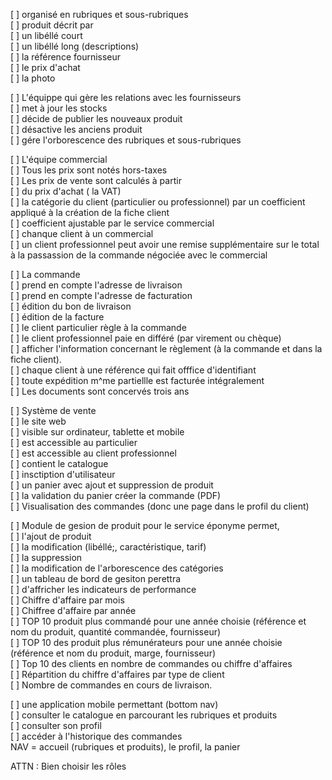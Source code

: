 [ ] organisé en rubriques et sous-rubriques  
[ ] produit décrit par  
 [ ] un libéllé court  
 [ ] un libéllé long (descriptions)  
 [ ] la référence fournisseur  
 [ ] le prix d'achat  
 [ ] la photo

[ ] L'équippe qui gère les relations avec les fournisseurs  
 [ ] met à jour les stocks  
 [ ] décide de publier les nouveaux produit  
 [ ] désactive les anciens produit  
 [ ] gére l'orborescence des rubriques et sous-rubriques

[ ] L'équipe commercial  
 [ ] Tous les prix sont notés hors-taxes  
 [ ] Les prix de vente sont calculés à partir  
 [ ] du prix d'achat ( la VAT)  
 [ ] la catégorie du client (particulier ou professionnel) par un coefficient appliqué à la création de la fiche client  
 [ ] coefficient ajustable par le service commercial  
 [ ] chanque client à un commercial  
 [ ] un client professionnel peut avoir une remise supplémentaire sur le total à la passassion de la commande négociée avec le commercial

[ ] La commande  
 [ ] prend en compte l'adresse de livraison  
 [ ] prend en compte l'adresse de facturation  
 [ ] édition du bon de livraison  
 [ ] édition de la facture  
 [ ] le client particulier règle à la commande  
 [ ] le client professionnel paie en différé (par virement ou chèque)  
 [ ] afficher l'information concernant le règlement (à la commande et dans la fiche client).  
 [ ] chaque client à une référence qui fait offfice d'identifiant  
 [ ] toute expédition m^me partiellle est facturée intégralement  
 [ ] Les documents sont concervés trois ans

[ ] Système de vente  
 [ ] le site web  
 [ ] visible sur ordinateur, tablette et mobile  
 [ ] est accessible au particulier  
 [ ] est accessible au client professionnel  
 [ ] contient le catalogue  
 [ ] insctiption d'utilisateur  
 [ ] un panier avec ajout et suppression de produit  
 [ ] la validation du panier créer la commande (PDF)  
 [ ] Visualisation des commandes (donc une page dans le profil du client)

[ ] Module de gesion de produit pour le service éponyme permet,  
 [ ] l'ajout de produit  
 [ ] la modification (libéllé;, caractéristique, tarif)  
 [ ] la suppression  
 [ ] la modification de l'arborescence des catégories  
 [ ] un tableau de bord de gesiton perettra  
 [ ] d'affricher les indicateurs de performance  
 [ ] Chiffre d'affaire par mois  
 [ ] Chiffree d'affaire par année  
 [ ] TOP 10 produit plus commandé pour une année choisie (référence et nom du produit, quantité commandée, fournisseur)  
 [ ] TOP 10 des produit plus rémunérateurs pour une année choisie (référence et nom du produit, marge, fournisseur)  
 [ ] Top 10 des clients en nombre de commandes ou chiffre d'affaires  
 [ ] Répartition du chiffre d'affaires par type de client  
 [ ] Nombre de commandes en cours de livraison.

[ ] une application mobile permettant (bottom nav)  
 [ ] consulter le catalogue en parcourant les rubriques et produits  
 [ ] consulter son profil  
 [ ] accéder à l'historique des commandes  
 NAV = accueil (rubriques et produits), le profil, la panier

ATTN : Bien choisir les rôles
